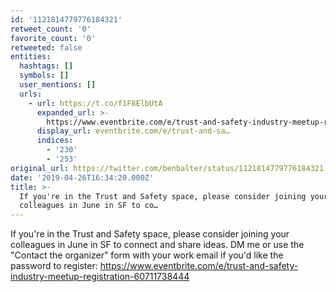 ```yaml
---
id: '1121814779776184321'
retweet_count: '0'
favorite_count: '0'
retweeted: false
entities:
  hashtags: []
  symbols: []
  user_mentions: []
  urls:
    - url: https://t.co/f1F8ElbUtA
      expanded_url: >-
        https://www.eventbrite.com/e/trust-and-safety-industry-meetup-registration-60711738444
      display_url: eventbrite.com/e/trust-and-sa…
      indices:
        - '230'
        - '253'
original_url: https://twitter.com/benbalter/status/1121814779776184321
date: '2019-04-26T16:34:20.000Z'
title: >-
  If you're in the Trust and Safety space, please consider joining your
  colleagues in June in SF to co…
---
```


If you're in the Trust and Safety space, please consider joining your colleagues in June in SF to connect and share ideas. DM me or use the "Contact the organizer" form with your work email if you'd like the password to register: https://www.eventbrite.com/e/trust-and-safety-industry-meetup-registration-60711738444